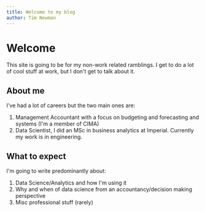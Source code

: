 ```yaml
---
title: Welcome to my blog
author: Tim Newman
---
```

# Welcome
This site is going to be for my non-work related ramblings. I get to do a lot of cool stuff at work, but I don't get to talk about it.

## About me
I've had a lot of careers but the two main ones are:
1. Management Accountant with a focus on budgeting and forecasting and systems (I'm a member of CIMA)
2. Data Scientist, I did an MSc in business analytics at Imperial. Currently my work is in engineering.

## What to expect
I'm going to write predominantly about:
1. Data Science/Analytics and how I'm using it
2. Why and when of data science from an accountancy/decision making perspective
3. Misc professional stuff (rarely)

